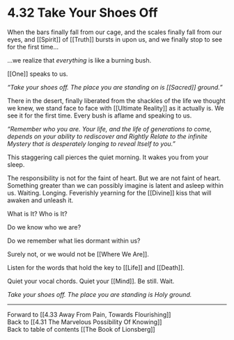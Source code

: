 # 4.32 Take Your Shoes Off

When the bars finally fall from our cage, and the scales finally fall from our eyes, and [[Spirit]] of [[Truth]] bursts in upon us, and we finally stop to see for the first time... 

…we realize that _everything_ is like a burning bush. 

[[One]] speaks to us. 

_“Take your shoes off. The place you are standing on is [[Sacred]] ground.”_ 

There in the desert, finally liberated from the shackles of the life we thought we knew, we stand face to face with [[Ultimate Reality]] as it actually is. We see it for the first time. Every bush is aflame and speaking to us. 

_“Remember who you are. Your life, and the life of generations to come, depends on your ability to rediscover and Rightly Relate to the infinite Mystery that is desperately longing to reveal Itself to you.”_ 

This staggering call pierces the quiet morning. It wakes you from your sleep. 

The responsibility is not for the faint of heart. But we are not faint of heart. Something greater than we can possibly imagine is latent and asleep within us. Waiting. Longing. Feverishly yearning for the [[Divine]] kiss that will awaken and unleash it.

What is It? Who is It? 

Do we know who we are?  

Do we remember what lies dormant within us? 

Surely not, or we would not be [[Where We Are]]. 

Listen for the words that hold the key to [[Life]] and [[Death]].

Quiet your vocal chords. Quiet your [[Mind]]. Be still. Wait. 

_Take your shoes off. The place you are standing is Holy ground._

___

Forward to [[4.33 Away From Pain, Towards Flourishing]]  
Back to [[4.31 The Marvelous Possibility Of Knowing]]    
Back to table of contents [[The Book of Lionsberg]]  



